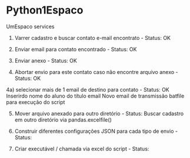 # Python1Espaco
UmEspaco services

1) Varrer cadastro e buscar contato e-mail encontrato - Status: OK
 
2) Enviar email para contato encontrado - Status: OK
 
3) Enviar anexo - Status: OK
  
4) Abortar envio para este contato caso não encontre arquivo anexo - Status: OK

4a) selecionar mais de 1 email de destino para contato - Status: OK
   Inserirdo nome do aluno do título email
   Novo email de transmissão
   batfile para execução do script

5) Mover arquivo anexado para outro diretório - Status: 
   Buscar cadastro em outro diretório via pandas.excelfile()
  
6) Construir diferentes configurações JSON para cada tipo de envio - Status: 

7) Criar executável / chamada via excel do script - Status: 
